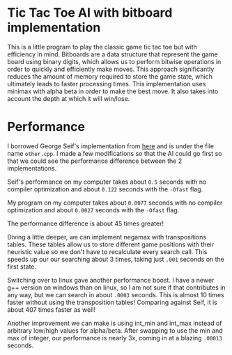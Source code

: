 # Tic Tac Toe AI with bitboard implementation 
This is a little program to play the classic game tic tac toe but with efficiency in mind. Bitboards are a data structure that represent the game board using binary digits, which allows us to perform bitwise operations in order to quickly and efficiently make moves. This approach significantly reduces the amount of memory required to store the game state, which ultimately leads to faster processing times. This implementation uses minimax with alpha beta in order to make the best move. It also takes into account the depth at which it will win/lose. 

# Performance 
I borrowed George Seif's implementation from [here](https://github.com/GeorgeSeif/Tic-Tac-Toe-AI#algorithm-details) and is under the file name `other.cpp`. I made a few modifications so that the AI could go first so that we could see the performance difference between the 2 implementations.  

Seif's performance on my computer takes about `0.5` seconds with no compiler optimization and about `0.122` seconds with the `-Ofast` flag. 

My program on my computer takes about `0.0077` seconds with no compiler optimization and about `0.0027` seconds with the `-Ofast` flag.

The performance difference is about 45 times greater!

Diving a little deeper, we can implement negamax with transpositions tables. These tables allow us to store different game positions with their heuristic value so we don't have to recalculate every search call. This speeds up our our searching about 3 times, taking just `.001` seconds on the first state.

Switching over to linux gave another performance boost. I have a newer g++ version on windows than on linux, so I am not sure if that contributes in any way, but we can search in about `.0003` seconds. This is almost 10 times faster without using the transposition tables! Comparing against Seif, it is about 407 times faster as well!

Another improvement we can make is using int_min and int_max instead of arbitrary low/high values for alpha/beta. After swapping to use the min and max of integer, our performance is nearly 3x, coming in at a blazing `.00013` seconds. 